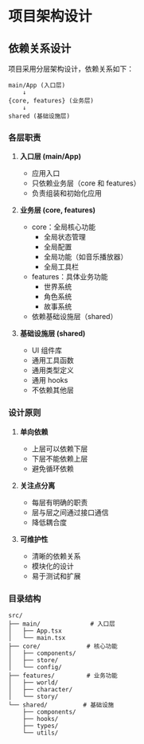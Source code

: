 # 项目架构设计

## 依赖关系设计

项目采用分层架构设计，依赖关系如下：

```
main/App (入口层)
    ↓
{core, features} (业务层)
    ↓
shared (基础设施层)
```

### 各层职责

1. **入口层 (main/App)**
   - 应用入口
   - 只依赖业务层（core 和 features）
   - 负责组装和初始化应用

2. **业务层 (core, features)**
   - core：全局核心功能
     - 全局状态管理
     - 全局配置
     - 全局功能（如音乐播放器）
     - 全局工具栏
   - features：具体业务功能
     - 世界系统
     - 角色系统
     - 故事系统
   - 依赖基础设施层（shared）

3. **基础设施层 (shared)**
   - UI 组件库
   - 通用工具函数
   - 通用类型定义
   - 通用 hooks
   - 不依赖其他层

### 设计原则

1. **单向依赖**
   - 上层可以依赖下层
   - 下层不能依赖上层
   - 避免循环依赖

2. **关注点分离**
   - 每层有明确的职责
   - 层与层之间通过接口通信
   - 降低耦合度

3. **可维护性**
   - 清晰的依赖关系
   - 模块化的设计
   - 易于测试和扩展

### 目录结构

```
src/
├── main/              # 入口层
│   ├── App.tsx
│   └── main.tsx
├── core/             # 核心功能
│   ├── components/
│   ├── store/
│   └── config/
├── features/         # 业务功能
│   ├── world/
│   ├── character/
│   └── story/
└── shared/          # 基础设施
    ├── components/
    ├── hooks/
    ├── types/
    └── utils/
``` 